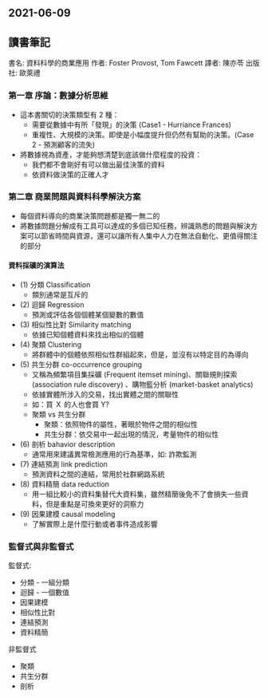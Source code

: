 ## 2021-06-09

## 讀書筆記 

書名: 資料科學的商業應用
作者: Foster Provost, Tom Fawcett
譯者: 陳亦苓
出版社: 歐萊禮

### 第一章 序論：數據分析思維
* 這本書關切的決策類型有 2 種：
    * 需要從數據中有所「發現」的決策 (Case1 - Hurriance Frances)
    * 重複性、大規模的決策。即使是小幅度提升但仍然有幫助的決策。(Case 2 - 預測顧客的流失)
* 將數據視為資產，才能夠想清楚到底該做什麼程度的投資：
    * 我們都不會剛好有可以做出最佳決策的資料
    * 依資料做決策的正確人才

### 第二章 商業問題與資料科學解決方案

* 每個資料導向的商業決策問題都是獨一無二的
* 將數據問題分解成有工具可以達成的多個已知任務，辨識熟悉的問題與解決方案可以節省時間與資源，還可以讓所有人集中人力在無法自動化、更值得關注的部分

#### 資料採礦的演算法 
* (1) 分類 Classification
    * 類別通常是互斥的
* (2) 迴歸 Regression
    * 預測或評估各個個體某個變數的數值
* (3) 相似性比對 Similarity matching
    * 依據已知個體資料來找出相似的個體
* (4) 聚類 Clustering
    * 將群體中的個體依照相似性群組起來，但是，並沒有以特定目的為導向
* (5) 共生分群 co-occurrence grouping
    * 又稱為頻繁項目集採礦 (Frequent itemset mining)、關聯規則探索 (association rule discovery) 、購物籃分析 (market-basket analytics)
    * 依據實體所涉入的交易，找出實體之間的關聯性
    * 如：買 Ｘ 的人也會買 Y?
    * 聚類 vs 共生分群
        * 聚類：依照物件的屬性，著眼於物件之間的相似性
        * 共生分群：依交易中一起出現的情況，考量物件的相似性
* (6) 剖析 bahavior description
    * 通常用來建議異常檢測應用的行為基準，如: 詐欺監測
* (7) 連結預測 link prediction
    * 預測資料之間的連結，常用於社群網路系統
* (8) 資料精簡 data reduction
    * 用一組比較小的資料集替代大資料集，雖然精簡後免不了會損失一些資料，但是重點是可換來更好的洞察力
* (9) 因果建模 causal modeling
    * 了解實際上是什麼行動或者事件造成影響


### 監督式與非監督式
監督式:

* 分類 - 一組分類
* 迴歸 - 一個數值
* 因果建模
* 相似性比對
* 連結預測
* 資料精簡

非監督式 
* 聚類
* 共生分群
* 剖析
